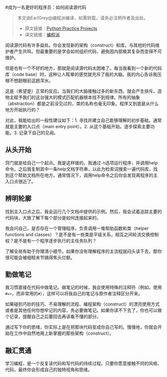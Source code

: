 #成为一名更好的程序员：如何阅读源代码

> 本文由EarlGrey@编程派编译，如需转载，请务必注明作者及出处。
> - 原文链接：[Python Practice Projects](http://pythonpracticeprojects.com/how-to-read-source-code.html)
> - 译文链接：[编程派](http://codingpy.com/article/become-better-programmer-by-reading-source-code/)

阅读源代码有许多益处。你会发现新的架构（construct）和库，与其他的代码维护者产生共鸣，但最重要的是学会如何组织代码，避免因内部极其复杂而变得不可维护。

但是也有一个不好的地方，那就是阅读源代码太困难了。每当我看到一个新的代码库（code base）时，这种让人眩晕的感觉就充斥了我的大脑。我的内心告诉我压根不想趟眼前这趟浑水。

这是（希望是）正常的反应。当我们的大脑接触过多的新东西，就会产生排斥。造物主赋予我们的这台强大的模式匹配机器根本找不到规律。所有的抽象（abstraction）都是之前没见过的，类的名称也毫无印象。程序又到底是从什么地方开始执行的？

对此，我能给出的一般性建议如下：1. 寻找并建立自己能够理解的初步基础，通常就是主要的入口点（main entry point）。2. 从这个基础开始，逐步探索主要功能。3. 记录下自己的见闻。

## 从头开始


窍门就是给自己一个起点。我是这样做的。我通过`-h`选项运行程序，并调用help命令。之后我复制其中一条help文档字符串，以此为检索词搜索一遍代码库，找到这个帮助文档所在地方。通常情况下，调用help命令之后你会发现离程序的主入口点很近了。

## 辨明轮廓

找到主入口点之后，我会运行几个文档中提供的示例。然后，我会试着追踪主要的代码块，大致了解下每个部分是如何连接起来的。

我会问自己，是否存在一个管理程序，负责调用一堆帮助函数和类（helper functions and classes）？是不是有一些类是平级关系，相互之间轮流交换控制权？是不是有一个程序逐步执行的主任务队列？


了解全局有助于你理清小细节。如果你没有理解程序的主流程就闷头读下去，那你很可能会被细枝末节搞得焦头烂额。

## 勤做笔记

我习惯直接在代码中做笔记。做笔记的时候，我会使用特殊的注释符（例如，使用`#=>`，而非常用的`#`），这样可以将我自己的笔记与原作者注释区分开来。


如果碰到巧妙的技巧、不易理解的流程、编程架构（construct）的漂亮使用方式或者是其他任何你想牢记的内容，务必要做笔记。如果你读不下去了，你也可以做个记录，提醒自己之后要回去再读看不懂的部分。


通过写下你的思绪，你实际上是在把那块代码变成你自己写的。慢慢地，你就会开始在工作中自然地用上新掌握的那些架构（construct）。

## 融汇贯通

学习编程，是一个反复读代码和写代码的持续过程。只要你愿意接触不同的风格、代码，最终你会形成自己的独特视角和思维。